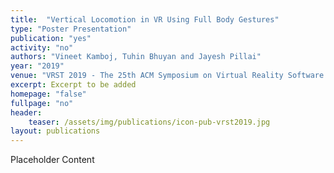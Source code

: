 ```yaml
---
title:  "Vertical Locomotion in VR Using Full Body Gestures"
type: "Poster Presentation"
publication: "yes"
activity: "no"
authors: "Vineet Kamboj, Tuhin Bhuyan and Jayesh Pillai"
year: "2019"
venue: "VRST 2019 - The 25th ACM Symposium on Virtual Reality Software and Technology, Sydney, Australia"
excerpt: Excerpt to be added
homepage: "false"
fullpage: "no"
header:
    teaser: /assets/img/publications/icon-pub-vrst2019.jpg
layout: publications    
---
```


Placeholder Content